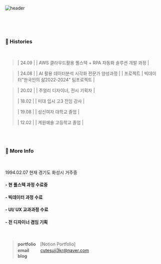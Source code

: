 
<br/>


 ![header](https://capsule-render.vercel.app/api?type=venom&height=100&section=header&text=mirim_kang%20&fontSize=50)
<br/>


<br/><br/><br/>


### 🎥 Histories
<br/>   

 
>| 24.09 |  | AWS 클라우드활용 풀스텍 + RPA 자동화 솔루션 개발 과정 |

>| 24.08 |  | AI 활용 데이터분석 시각화 전문가 양성과정 |
>  | 프로젝트 | 
> 빅데이터"한국인의 삶2022-2024" 팀프로젝트 |



>| 20.02 |  | 주얼리 디자이너, 전시 기획자 |
>
>| 18.02 |  | 미대 입시 고3  전임 강사 |
>
>| 19.08 |  | 성신여자 대학교 졸업 | 
>
>| 12.02 |  | 계원예술 고등학교 졸업 | 

<div>
  
<br/>

<br/>

### :runner: More Info 
<br/>

1994.02.07 현재 경기도 화성시 거주중

#### -     현 풀스텍 과정 수료중
#### -     빅데이터 과정 수료
#### -     UI/ UX 교과과정 수료 
#### -     전 디자이너 겸임 기획

<br/>

> **portfolio**　[Notion Portfolio] \
> **email** 　 　cutesuji3kr@naver.com \
> **blog**&nbsp;&nbsp;
> 
<br/><br/><br/>
